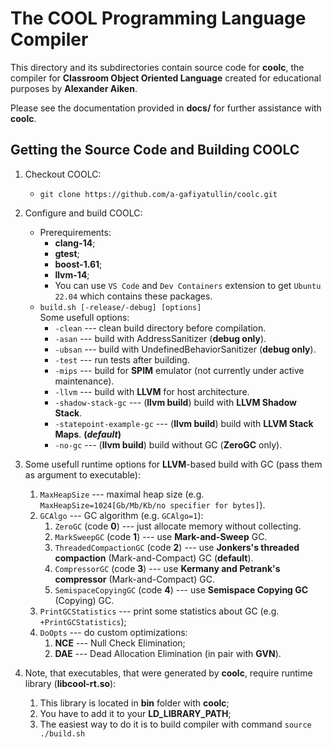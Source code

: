 # The COOL Programming Language Compiler

This directory and its subdirectories contain source code for **coolc**,
the compiler for **Classroom Object Oriented Language** created for educational purposes by **Alexander Aiken**.

Please see the documentation provided in **docs/** for further assistance with **coolc**.

## Getting the Source Code and Building COOLC

1. Checkout COOLC:
    - `git clone https://github.com/a-gafiyatullin/coolc.git`

2. Configure and build COOLC:
    - Prerequirements:
      - **clang-14**;
      - **gtest**;
      - **boost-1.61**;
      - **llvm-14**;
      - You can use `VS Code` and `Dev Containers` extension to get `Ubuntu 22.04` which contains these packages.
    - `build.sh [-release/-debug] [options]`<br>
    Some usefull options:
        - `-clean` --- clean build directory before compilation.
        - `-asan` --- build with AddressSanitizer (**debug only**).
        - `-ubsan` --- build with UndefinedBehaviorSanitizer (**debug only**).
        - `-test` --- run tests after building.
        - `-mips` --- build for **SPIM** emulator (not currently under active maintenance).
        - `-llvm` --- build with **LLVM** for host architecture.
        - `-shadow-stack-gc` --- (**llvm build**) build with **LLVM Shadow Stack**.
        - `-statepoint-example-gc` --- (**llvm build**) build with **LLVM Stack Maps**. **(*default*)**
        - `-no-gc` --- (**llvm build**) build without GC (**ZeroGC** only).

3. Some usefull runtime options for **LLVM**-based build with GC (pass them as argument to executable):
   1. `MaxHeapSize` --- maximal heap size (e.g. `MaxHeapSize=1024[Gb/Mb/Kb/no specifier for bytes]`).
   2. `GCAlgo` --- GC algorithm (e.g. `GCAlgo=1`):
      1. `ZeroGC` (code **0**) --- just allocate memory without collecting.
      2. `MarkSweepGC` (code **1**) --- use **Mark-and-Sweep** GC.
      3. `ThreadedCompactionGC` (code **2**) --- use **Jonkers's threaded compaction** (Mark-and-Compact) GC (**default**).
      4. `CompressorGC` (code **3**) --- use **Kermany and Petrank's compressor** (Mark-and-Compact) GC.
      5. `SemispaceCopyingGC` (code **4**) --- use **Semispace Copying GC** (Copying) GC.
   3. `PrintGCStatistics` --- print some statistics about GC (e.g. `+PrintGCStatistics`);
   4. `DoOpts` --- do custom optimizations:
      1. **NCE** --- Null Check Elimination;
      2. **DAE** --- Dead Allocation Elimination (in pair with **GVN**).

4. Note, that executables, that were generated by **coolc**, require runtime library (**libcool-rt.so**):
   1. This library is located in **bin** folder with **coolc**;
   2. You have to add it to your **LD_LIBRARY_PATH**;
   3. The easiest way to do it is to build compiler with command `source ./build.sh`